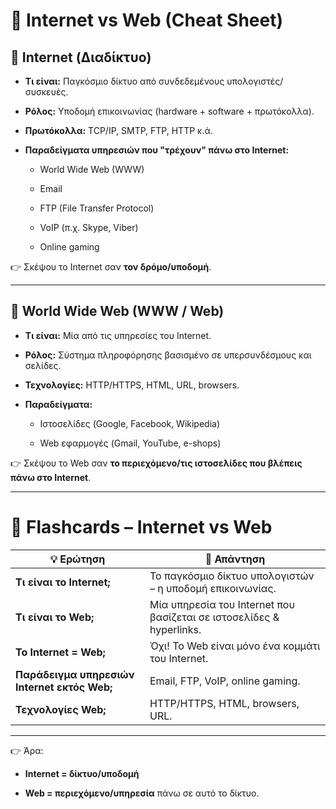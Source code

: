 # 📌 Internet vs Web (Cheat Sheet)

## 🔹 Internet (Διαδίκτυο)

- **Τι είναι:** Παγκόσμιο δίκτυο από συνδεδεμένους υπολογιστές/συσκευές.

- **Ρόλος:** Υποδομή επικοινωνίας (hardware + software + πρωτόκολλα).

- **Πρωτόκολλα:** TCP/IP, SMTP, FTP, HTTP κ.ά.

- **Παραδείγματα υπηρεσιών που "τρέχουν" πάνω στο Internet:**
  
  - World Wide Web (WWW)
  
  - Email
  
  - FTP (File Transfer Protocol)
  
  - VoIP (π.χ. Skype, Viber)
  
  - Online gaming

👉 Σκέψου το Internet σαν **τον δρόμο/υποδομή**.

---

## 🔹 World Wide Web (WWW / Web)

- **Τι είναι:** Μία από τις υπηρεσίες του Internet.

- **Ρόλος:** Σύστημα πληροφόρησης βασισμένο σε υπερσυνδέσμους και σελίδες.

- **Τεχνολογίες:** HTTP/HTTPS, HTML, URL, browsers.

- **Παραδείγματα:**
  
  - Ιστοσελίδες (Google, Facebook, Wikipedia)
  
  - Web εφαρμογές (Gmail, YouTube, e-shops)

👉 Σκέψου το Web σαν **το περιεχόμενο/τις ιστοσελίδες που βλέπεις πάνω στο Internet**.

---

# 📌 Flashcards – Internet vs Web

| 💡 Ερώτηση                                   | 📖 Απάντηση                                                          |
| -------------------------------------------- | -------------------------------------------------------------------- |
| **Τι είναι το Internet;**                    | Το παγκόσμιο δίκτυο υπολογιστών – η υποδομή επικοινωνίας.            |
| **Τι είναι το Web;**                         | Μία υπηρεσία του Internet που βασίζεται σε ιστοσελίδες & hyperlinks. |
| **Το Internet = Web;**                       | Όχι! Το Web είναι μόνο ένα κομμάτι του Internet.                     |
| **Παράδειγμα υπηρεσιών Internet εκτός Web;** | Email, FTP, VoIP, online gaming.                                     |
| **Τεχνολογίες Web;**                         | HTTP/HTTPS, HTML, browsers, URL.                                     |

---

👉 Άρα:

- **Internet = δίκτυο/υποδομή**

- **Web = περιεχόμενο/υπηρεσία** πάνω σε αυτό το δίκτυο.
